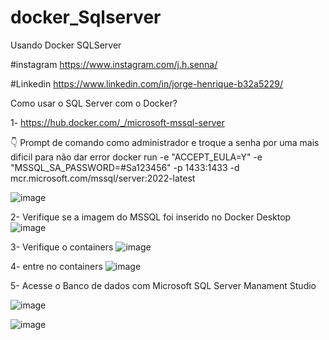 # docker_Sqlserver
Usando Docker  SQLServer 

#instagram
https://www.instagram.com/j.h.senna/

#Linkedin
https://www.linkedin.com/in/jorge-henrique-b32a5229/

Como usar o SQL Server com o Docker?

1- https://hub.docker.com/_/microsoft-mssql-server

👇 Prompt de comando como administrador e troque a senha por uma mais dificil para não dar error
docker run -e "ACCEPT_EULA=Y" -e "MSSQL_SA_PASSWORD=#Sa123456" -p 1433:1433 -d mcr.microsoft.com/mssql/server:2022-latest

![image](https://user-images.githubusercontent.com/39027687/210172755-4cd29a03-d680-49b9-8175-361064c074ed.png)

2- Verifique se a imagem do MSSQL foi inserido no Docker Desktop
![image](https://user-images.githubusercontent.com/39027687/210172643-5f3943eb-e39d-4219-9905-239250bdf03a.png)

3- Verifique o containers
![image](https://user-images.githubusercontent.com/39027687/210172665-b91d9f78-27f3-41f4-bd7e-12a59ec6c2c7.png)

4- entre no containers 
![image](https://user-images.githubusercontent.com/39027687/210172688-6bb35729-dedf-4cff-9c1d-cc77a6a83474.png)

5- Acesse o Banco de dados  com  Microsoft SQL Server Manament Studio

![image](https://user-images.githubusercontent.com/39027687/210172782-1a8234d5-a9c7-40b6-b53c-a265e835c3f1.png)

![image](https://user-images.githubusercontent.com/39027687/210172774-07452134-bbde-4de1-a0e2-937003b6a7a7.png)



